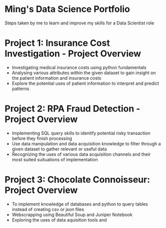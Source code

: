 # Ming's Data Science Portfolio
Steps taken by me to learn and improve my skills for a Data Scientist role

# Project 1: Insurance Cost Investigation - Project Overview
* Investigating medical insurance costs using python fundamentals
* Analysing various attributes within the given dataset to gain insight on the patient information and insurance costs
* Explore the potential uses of patient information to interpret and predict patterns

# Project 2: RPA Fraud Detection - Project Overview
* Implementing SQL query skills to identify potential risky transaction before they finish processing
* Use data manipulation and data acquisition knowledge to filter through a given dataset to gather relevant or useful data
* Recognizing the uses of various data acquisition channels and their most suited suituations of implementation

# Project 3: Chocolate Connoisseur: Project Overview
* To implement knowledge of databases and python to query tables instead of creating csv or json files
* Webscrapping using Beautiful Soup and Juniper Notebook
* Exploring the uses of data aquisition tools and 
